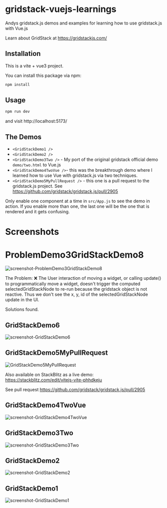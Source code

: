 # gridstack-vuejs-learnings

Andys gridstack.js demos and examples for learning how to use gridstack.js with Vue.js

Learn about GridStack at https://gridstackjs.com/

## Installation

This is a vite + vue3 project.

You can install this package via npm:

```bash
npm install
```

## Usage

```bash
npm run dev
```

and visit http://localhost:5173/

## The Demos

- `<GridStackDemo1 />`
- `<GridStackDemo2 />`
- `<GridStackDemo3Two />` - My port of the original gridstack official demo `demo/two.html` to Vue.js
- `<GridStackDemo4TwoVue />`- this was the breakthrough demo where I learned how to use Vue with gridstack.js via two techniques.
- `<GridStackDemo5MyPullRequest />` - this one is a pull request to the gridstack.js project. See https://github.com/gridstack/gridstack.js/pull/2905 


Only enable one component at a time in `src/App.js` to see the demo in action.  If you enable more than one, the last one will be the one that is rendered and it gets confusing.

# Screenshots

# ProblemDemo3GridStackDemo8

![screenshot-ProblemDemo3GridStackDemo8](/doco/screenshot-ProblemDemo3GridStackDemo8.png)

The Problem: ❌ The User interaction of moving a widget, or calling update() to programmatically 
move a widget, doesn't trigger the computed selectedGridStackNode to re-run because the gridstack
object is not reactive. Thus we don't see the x, y, id of the selectedGridStackNode update in the UI.

Solutions found.
    
## GridStackDemo6

![screenshot-GridStackDemo6](/doco/screenshot-GridStackDemo6.png)

## GridStackDemo5MyPullRequest

![GridStackDemo5MyPullRequest](/doco/screenshot-GridStackDemo5MyPullRequest.png)

Also available on StackBlitz as a live demo: https://stackblitz.com/edit/vitejs-vite-phhdkeju

See pull request https://github.com/gridstack/gridstack.js/pull/2905 

## GridStackDemo4TwoVue

![screenshot-GridStackDemo4TwoVue](/doco/screenshot-GridStackDemo4TwoVue.png)

## GridStackDemo3Two

![screenshot-GridStackDemo3Two](/doco/screenshot-GridStackDemo3Two.png)

## GridStackDemo2

![screenshot-GridStackDemo2](/doco/screenshot-GridStackDemo2.png)

## GridStackDemo1

![screenshot-GridStackDemo1](/doco/screenshot-GridStackDemo1.png)

